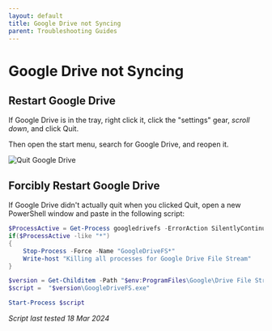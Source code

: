 ```yaml
---
layout: default
title: Google Drive not Syncing
parent: Troubleshooting Guides
---
```


# Google Drive not Syncing

## Restart Google Drive

If Google Drive is in the tray, right click it, click the "settings" gear, *scroll down*, and click Quit.

Then open the start menu, search for Google Drive, and reopen it.

![Quit Google Drive](../assets/quit-google-drive.png)

## Forcibly Restart Google Drive

If Google Drive didn't actually quit when you clicked Quit, open a new PowerShell window and paste in the following script:

```powershell
$ProcessActive = Get-Process googledrivefs -ErrorAction SilentlyContinue
if($ProcessActive -like "*")
{
    Stop-Process -Force -Name "GoogleDriveFS*"
    Write-host "Killing all processes for Google Drive File Stream"
}

$version = Get-Childitem -Path "$env:ProgramFiles\Google\Drive File Stream\" -Filter 'GoogleDriveFS.exe' -Recurse | Select -ExpandProperty Directory -Last 1
$script =  "$version\GoogleDriveFS.exe"

Start-Process $script
```

_Script last tested 18 Mar 2024_
